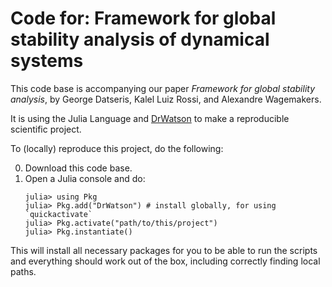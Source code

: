 # Code for: Framework for global stability analysis of dynamical systems

This code base is accompanying our paper _Framework for global stability analysis_, by George Datseris, Kalel Luiz Rossi, and Alexandre Wagemakers.

It is using the Julia Language and [DrWatson](https://juliadynamics.github.io/DrWatson.jl/stable/) to make a reproducible scientific project.

To (locally) reproduce this project, do the following:

0. Download this code base.
1. Open a Julia console and do:
   ```
   julia> using Pkg
   julia> Pkg.add("DrWatson") # install globally, for using `quickactivate`
   julia> Pkg.activate("path/to/this/project")
   julia> Pkg.instantiate()
   ```

This will install all necessary packages for you to be able to run the scripts and
everything should work out of the box, including correctly finding local paths.
